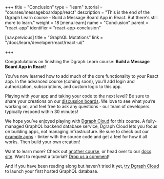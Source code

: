 +++
title = "Conclusion"
type = "learn"
tutorial = "courses/messageboardapp/react"
description = "This is the end of the Dgraph Learn course - Build a Message Board App in React. But there's still more to learn."
weight = 18
[menu.learn]
  name = "Conclusion"
  parent = "react-app"
  identifier = "react-app-conclusion"
  
[nav.previous]
title = "GraphQL Mutations"
link = "/docs/learn/developer/react/react-ui/"

+++

Congratulations on finishing the Dgraph Learn course: **Build a Message Board App
in React**!

You’ve now learned how to add much of the core functionality to your React app.
In the advanced course (coming soon), you’ll add login and authorization, 
subscriptions, and custom logic to this app.

Playing with your app and taking your code to the next level? Be sure to share
your creations on our [discussion boards](https://discuss.dgraph.io).
We love to see what you’re working on, and feel free to ask any questions - our
team of developers typically respond within 30 minutes!

We hope you’ve enjoyed playing with [Dgraph Cloud](https://dgraph.io/cloud)
for this course. A fully-managed GraphQL backend database service, Dgraph Cloud
lets you focus on building apps, not managing infrastructure. Be sure to check
out our [example apps](/sample-apps/) -
tinker with the source code and get a feel for how it all works. Then build your
own creation!

Want to learn more? Check out [another course](/courses/), or head over to our
[docs site](https://dgraph.io/docs). Want to request a tutorial? 
[Drop us a comment](https://discuss.dgraph.io/t/dgraph-learn/11969)!

And if you have been reading along but haven't tried it yet, 
[try Dgraph Cloud](https://cloud.dgraph.io/) to launch your first hosted 
GraphQL database.




